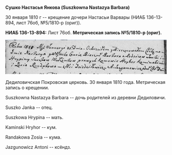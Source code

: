 **Сушко Настасья Янкова (Suszkowna Nastazya Barbara)**

30 января 1810 г -- крещение дочери Настасьи Варвары (НИАБ 136-13-894,
лист 76об, №5/1810-р (ориг)).

**НИАБ 136-13-894:** Лист 76об. **Метрическая запись №5/1810-р (ориг).**

![](./media/378fada7de9f2b1ddde74814dd4babc67e857a38.png)

Дедиловичская Покровская церковь. 30 января 1810 года. Метрическая
запись о крещении.

Suszkowna Nastazya Barbara -- дочь родителей из деревни Дедиловичи.

Suszko Janka -- отец.

Suszkowa Hrypina -- мать.

Kaminski Hryhor -- кум.

Randakowa Zosia -- кума.

Jazgunowicz Antoni -- ксёндз.
